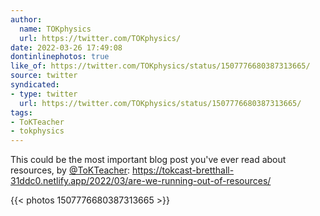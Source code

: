 ```yaml
---
author:
  name: TOKphysics
  url: https://twitter.com/TOKphysics/
date: 2022-03-26 17:49:08
dontinlinephotos: true
like_of: https://twitter.com/TOKphysics/status/1507776680387313665/
source: twitter
syndicated:
- type: twitter
  url: https://twitter.com/TOKphysics/status/1507776680387313665/
tags:
- ToKTeacher
- tokphysics
---
```


This could be the most important blog post you've ever read about resources, by [@ToKTeacher](https://twitter.com/ToKTeacher/): https://tokcast-bretthall-31ddc0.netlify.app/2022/03/are-we-running-out-of-resources/ 

{{< photos 1507776680387313665 >}}